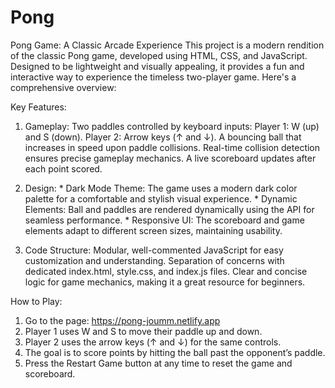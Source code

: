 # Pong

Pong Game: A Classic Arcade Experience
This project is a modern rendition of the classic Pong game, developed using HTML, CSS, and JavaScript. Designed to be lightweight and visually appealing, it provides a fun and interactive way to experience the timeless two-player game. Here's a comprehensive overview:

Key Features:

  1. Gameplay:
    Two paddles controlled by keyboard inputs:
      Player 1: W (up) and S (down).
      Player 2: Arrow keys (↑ and ↓).
    A bouncing ball that increases in speed upon paddle collisions.
    Real-time collision detection ensures precise gameplay mechanics.
    A live scoreboard updates after each point scored.

  2. Design:
    * Dark Mode Theme:
        The game uses a modern dark color palette for a comfortable and stylish visual experience.
    * Dynamic Elements:
        Ball and paddles are rendered dynamically using the <canvas> API for seamless performance.
    * Responsive UI:
        The scoreboard and game elements adapt to different screen sizes, maintaining usability.

  3. Code Structure:
    Modular, well-commented JavaScript for easy customization and understanding.
    Separation of concerns with dedicated index.html, style.css, and index.js files.
    Clear and concise logic for game mechanics, making it a great resource for beginners.

How to Play:
  1. Go to the page: https://pong-joumm.netlify.app
  2. Player 1 uses W and S to move their paddle up and down.
  3. Player 2 uses the arrow keys (↑ and ↓) for the same controls.
  4. The goal is to score points by hitting the ball past the opponent’s paddle.
  5. Press the Restart Game button at any time to reset the game and scoreboard.

